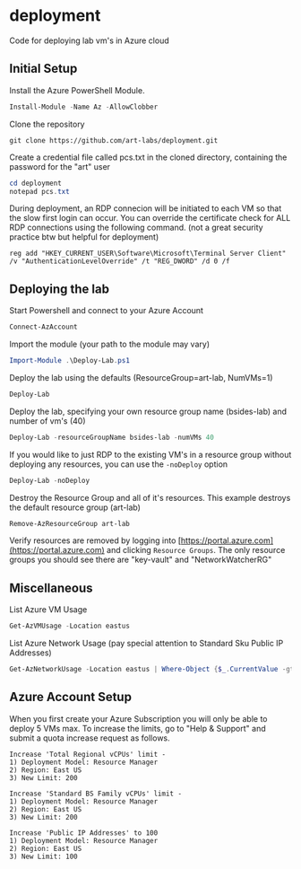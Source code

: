 # deployment
Code for deploying lab vm's in Azure cloud

## Initial Setup

Install the Azure PowerShell Module.

```powershell
Install-Module -Name Az -AllowClobber
```

Clone the repository

```
git clone https://github.com/art-labs/deployment.git
```

Create a credential file called pcs.txt in the cloned directory, containing the password for the "art" user

```powershell
cd deployment
notepad pcs.txt
```

During deployment, an RDP connecion will be initiated to each VM so that the slow first login can occur. You can override the certificate check for ALL RDP connections using the following command. (not a great security practice btw but helpful for deployment)

```
reg add "HKEY_CURRENT_USER\Software\Microsoft\Terminal Server Client" /v "AuthenticationLevelOverride" /t "REG_DWORD" /d 0 /f
```

## Deploying the lab

Start Powershell and connect to your Azure Account

```powershell
Connect-AzAccount
```

Import the module (your path to the module may vary)

```powershell
Import-Module .\Deploy-Lab.ps1
```

Deploy the lab using the defaults (ResourceGroup=art-lab, NumVMs=1)

```powershell
Deploy-Lab
```

Deploy the lab, specifying your own resource group name (bsides-lab) and number of vm's (40)

```powershell
Deploy-Lab -resourceGroupName bsides-lab -numVMs 40
```

If you would like to just RDP to the existing VM's in a resource group without deploying any resources, you can use the `-noDeploy` option

```powershell
Deploy-Lab -noDeploy
```

Destroy the Resource Group and all of it's resources. This example destroys the default resource group (art-lab)

```powershell
Remove-AzResourceGroup art-lab
```

Verify resources are removed by logging into [https://portal.azure.com](https://portal.azure.com) and clicking `Resource Groups`. The only resource groups you should see there are "key-vault" and "NetworkWatcherRG"

## Miscellaneous

List Azure VM Usage

```powershell
Get-AzVMUsage -Location eastus
```

List Azure Network Usage (pay special attention to Standard Sku Public IP Addresses)

```powershell
Get-AzNetworkUsage -Location eastus | Where-Object {$_.CurrentValue -gt 0} | Format-Table ResourceType, CurrentValue, Limit
```

## Azure Account Setup

When you first create your Azure Subscription you will only be able to deploy 5 VMs max. To increase the limits, go to "Help & Support" and submit a quota increase request as follows.

```
Increase 'Total Regional vCPUs' limit -
1) Deployment Model: Resource Manager
2) Region: East US
3) New Limit: 200

Increase 'Standard BS Family vCPUs' limit -
1) Deployment Model: Resource Manager
2) Region: East US
3) New Limit: 200

Increase 'Public IP Addresses' to 100
1) Deployment Model: Resource Manager
2) Region: East US
3) New Limit: 100
```
